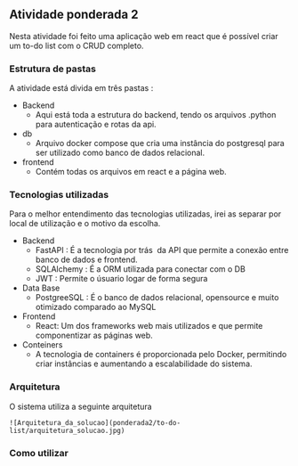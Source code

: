 ## **Atividade ponderada 2**

Nesta atividade foi feito uma aplicação web em react que é possível criar um to-do list com o CRUD completo.

### **Estrutura de pastas**

A atividade está divida em três pastas :

- Backend
  - Aqui está toda a estrutura do backend, tendo os arquivos .python para autenticação e rotas da api.
- db
  - Arquivo docker compose que cria uma instância do postgresql para ser utilizado como banco de dados relacional.
- frontend
  - Contém todas os arquivos em react e a página web.

### **Tecnologias utilizadas**

Para o melhor entendimento das tecnologias utilizadas, irei as separar por local de utilização e o motivo da escolha.

- Backend
  - FastAPI : É a tecnologia por trás  da API que permite a conexão entre banco de dados e frontend.
  - SQLAlchemy : É a ORM utilizada para conectar com o DB
  - JWT : Permite o úsuario logar de forma segura
- Data Base
  - PostgreeSQL : É o banco de dados relacional, opensource e muito otimizado comparado ao MySQL
- Frontend
  - React: Um dos frameworks web mais utilizados e que permite componentizar as páginas web.
- Conteiners
  - A tecnologia de containers é proporcionada pelo Docker, permitindo criar instâncias e aumentando a escalabilidade do sistema.

### **Arquitetura**

O sistema utiliza a seguinte arquitetura

`![Arquitetura_da_solucao](ponderada2/to-do-list/arquitetura_solucao.jpg)`

### **Como utilizar**
